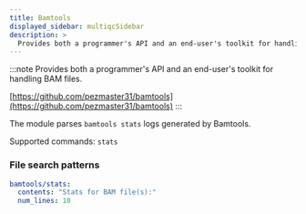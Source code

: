 ```yaml
---
title: Bamtools
displayed_sidebar: multiqcSidebar
description: >
  Provides both a programmer's API and an end-user's toolkit for handling BAM files.
---
```


<!--
~~~~~ DO NOT EDIT ~~~~~
This file is autogenerated from the MultiQC module python docstring.
Do not edit the markdown, it will be overwritten.

File path for the source of this content: multiqc/modules/bamtools/bamtools.py
~~~~~~~~~~~~~~~~~~~~~~~
-->

:::note
Provides both a programmer's API and an end-user's toolkit for handling BAM files.

[https://github.com/pezmaster31/bamtools](https://github.com/pezmaster31/bamtools)
:::

The module parses `bamtools stats` logs generated by Bamtools.

Supported commands: `stats`

### File search patterns

```yaml
bamtools/stats:
  contents: "Stats for BAM file(s):"
  num_lines: 10
```
